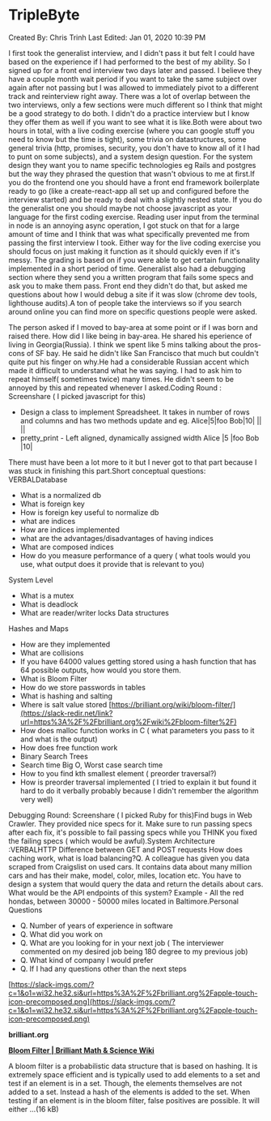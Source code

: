 # TripleByte

Created By: Chris Trinh
Last Edited: Jan 01, 2020 10:39 PM

I first took the generalist interview, and I didn't pass it but felt I could have based on the experience if I had performed to the best of my ability. So I signed up for a front end interview two days later and passed. I believe they have a couple month wait period if you want to take the same subject over again after not passing but I was allowed to immediately pivot to a different track and reinterview right away. There was a lot of overlap between the two interviews, only a few sections were much different so I think that might be a good strategy to do both. I didn't do a practice interview but I know they offer them as well if you want to see what it is like.Both were about two hours in total, with a live coding exercise (where you can google stuff you need to know but the time is tight), some trivia on datastructures, some general trivia (http, promises, security, you don't have to know all of it I had to punt on some subjects), and a system design question. For the system design they want you to name specific technologies eg Rails and postgres but the way they phrased the question that wasn't obvious to me at first.If you do the frontend one you should have a front end framework boilerplate ready to go (like a create-react-app all set up and configured before the interview started) and be ready to deal with a slightly nested state. If you do the generalist one you should maybe not choose javascript as your language for the first coding exercise. Reading user input from the terminal in node is an annoying async operation, I got stuck on that for a large amount of time and I think that was what specifically prevented me from passing the first interview I took. Either way for the live coding exercise you should focus on just making it function as it should quickly even if it's messy. The grading is based on if you were able to get certain functionality implemented in a short period of time. Generalist also had a debugging section where they send you a written program that fails some specs and ask you to make them pass. Front end they didn't do that, but asked me questions about how I would debug a site if it was slow (chrome dev tools, lighthouse audits).A ton of people take the interviews so if you search around online you can find more on specific questions people were asked.

The person asked if I moved to bay-area at some point or if I was born and raised there. How did I like being in bay-area. He shared his eperience of living in Georgia(Russia). I think we spent like 5 mins talking about the pros-cons of SF bay. He said he didn't like San Francisco that much but couldn't quite put his finger on why.He had a considerable Russian accent which made it difficult to understand what he was saying. I had to ask him to repeat himself( sometimes twice) many times. He didn't seem to be annoyed by this and repeated whenever I asked.Coding Round : Screenshare ( I picked javascript for this)

- Design a class to implement Spreadsheet. It takes in number of rows and columns and has two methods update and eg. Alice|5|foo Bob|10| || ||
- pretty_print - Left aligned, dynamically assigned width Alice |5 |foo Bob |10|

There must have been a lot more to it but I never got to that part because I was stuck in finishing this part.Short conceptual questions: VERBALDatabase

- What is a normalized db
- What is foreign key
- How is foreign key useful to normalize db
- what are indices
- How are indices implemented
- what are the advantages/disadvantages of having indices
- What are composed indices
- How do you measure performance of a query ( what tools would you use, what output does it provide that is relevant to you)

System Level

- What is a mutex
- What is deadlock
- What are reader/writer locks Data structures

Hashes and Maps

- How are they implemented
- What are collisions
- If you have 64000 values getting stored using a hash function that has 64 possible outputs, how would you store them.
- What is Bloom Filter
- How do we store passwords in tables
- What is hashing and salting
- Where is salt value stored [https://brilliant.org/wiki/bloom-filter/](https://slack-redir.net/link?url=https%3A%2F%2Fbrilliant.org%2Fwiki%2Fbloom-filter%2F)
- How does malloc function works in C ( what parameters you pass to it and what is the output)
- How does free function work
- Binary Search Trees
- Search time Big O, Worst case search time
- How to you find kth smallest element ( preorder traversal?)
- How is preorder traversal implemented ( I tried to explain it but found it hard to do it verbally probably because I didn't remember the algorithm very well)

Debugging Round: Screenshare ( I picked Ruby for this)Find bugs in Web Crawler. They provided nice specs for it. Make sure to run passing specs after each fix, it's possible to fail passing specs while you THINK you fixed the failing specs ( which would be awful).System Architecture :VERBALHTTP Difference between GET and POST requests How does caching work, what is load balancing?Q. A colleague has given you data scraped from Craigslist on used cars. It contains data about many million cars and has their make, model, color, miles, location etc. You have to design a system that would query the data and return the details about cars. What would be the API endpoints of this system? Example - All the red hondas, between 30000 - 50000 miles located in Baltimore.Personal Questions

- Q. Number of years of experience in software
- Q. What did you work on
- Q. What are you looking for in your next job ( The interviewer commented on my desired job being 180 degree to my previous job)
- Q. What kind of company I would prefer
- Q. If I had any questions other than the next steps

[https://slack-imgs.com/?c=1&o1=wi32.he32.si&url=https%3A%2F%2Fbrilliant.org%2Fapple-touch-icon-precomposed.png](https://slack-imgs.com/?c=1&o1=wi32.he32.si&url=https%3A%2F%2Fbrilliant.org%2Fapple-touch-icon-precomposed.png)

**brilliant.org**

**[Bloom Filter | Brilliant Math & Science Wiki](https://brilliant.org/wiki/bloom-filter/)**

A bloom filter is a probabilistic data structure that is based on hashing. It is extremely space efficient and is typically used to add elements to a set and test if an element is in a set. Though, the elements themselves are not added to a set. Instead a hash of the elements is added to the set. When testing if an element is in the bloom filter, false positives are possible. It will either ...(16 kB)